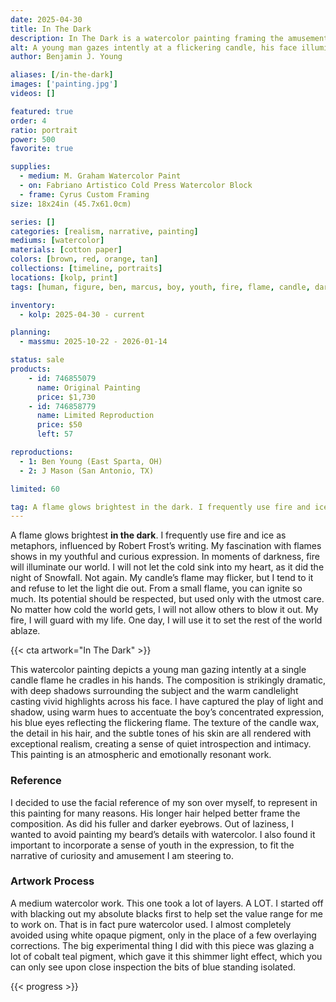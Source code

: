 ```yaml
---
date: 2025-04-30
title: In The Dark
description: In The Dark is a watercolor painting framing the amusement of a youthful expression looking in to a candle flame.
alt: A young man gazes intently at a flickering candle, his face illuminated by its warm glow in a powerful study of light, focus, and introspection.
author: Benjamin J. Young

aliases: [/in-the-dark]
images: ['painting.jpg']
videos: []

featured: true
order: 4
ratio: portrait
power: 500
favorite: true

supplies:
  - medium: M. Graham Watercolor Paint
  - on: Fabriano Artistico Cold Press Watercolor Block
  - frame: Cyrus Custom Framing
size: 18x24in (45.7x61.0cm)

series: []
categories: [realism, narrative, painting]
mediums: [watercolor]
materials: [cotton paper]
colors: [brown, red, orange, tan]
collections: [timeline, portraits]
locations: [kolp, print]
tags: [human, figure, ben, marcus, boy, youth, fire, flame, candle, dark, glow, warm, indoors]

inventory:
  - kolp: 2025-04-30 - current

planning:
  - massmu: 2025-10-22 - 2026-01-14

status: sale
products:
    - id: 746855079
      name: Original Painting
      price: $1,730
    - id: 746858779
      name: Limited Reproduction
      price: $50
      left: 57

reproductions:
  - 1: Ben Young (East Sparta, OH)
  - 2: J Mason (San Antonio, TX)

limited: 60

tag: A flame glows brightest in the dark. I frequently use fire and ice as metaphors, influenced by Robert Frost’s writing. My fascination with flames shows in my youthful and curious expression. In moments of darkness, fire will illuminate our world. I will not let the cold sink into my heart, as it did the night of Snowfall. Not again. My candle’s flame may flicker, but I tend to it and refuse to let the light die out. From a small flame, you can ignite so much. Its potential should be respected, but used only with the utmost care. No matter how cold the world gets, I will not allow others to blow it out. My fire, I will guard with my life. One day, I will use it to set the rest of the world ablaze.
---
```


A flame glows brightest **in the dark**. I frequently use fire and ice as metaphors, influenced by Robert Frost’s writing. My fascination with flames shows in my youthful and curious expression. In moments of darkness, fire will illuminate our world. I will not let the cold sink into my heart, as it did the night of Snowfall. Not again. My candle’s flame may flicker, but I tend to it and refuse to let the light die out. From a small flame, you can ignite so much. Its potential should be respected, but used only with the utmost care. No matter how cold the world gets, I will not allow others to blow it out. My fire, I will guard with my life. One day, I will use it to set the rest of the world ablaze.

<!--more-->

{{< cta artwork="In The Dark" >}}

This watercolor painting depicts a young man gazing intently at a single candle flame he cradles in his hands. The composition is strikingly dramatic, with deep shadows surrounding the subject and the warm candlelight casting vivid highlights across his face. I have captured the play of light and shadow, using warm hues to accentuate the boy’s concentrated expression, his blue eyes reflecting the flickering flame. The texture of the candle wax, the detail in his hair, and the subtle tones of his skin are all rendered with exceptional realism, creating a sense of quiet introspection and intimacy. This painting is an atmospheric and emotionally resonant work.

### Reference ###

I decided to use the facial reference of my son over myself, to represent in this painting for many reasons. His longer hair helped better frame the composition. As did his fuller and darker eyebrows. Out of laziness, I wanted to avoid painting my beard’s details with watercolor. I also found it important to incorporate a sense of youth in the expression, to fit the narrative of curiosity and amusement I am steering to.

### Artwork Process ###

A medium watercolor work. This one took a lot of layers. A LOT. I started off with blacking out my absolute blacks first to help set the value range for me to work on. That is in fact pure watercolor used. I almost completely avoided using white opaque pigment, only in the place of a few overlaying corrections. The big experimental thing I did with this piece was glazing a lot of cobalt teal pigment, which gave it this shimmer light effect, which you can only see upon close inspection the bits of blue standing isolated.

{{< progress >}}